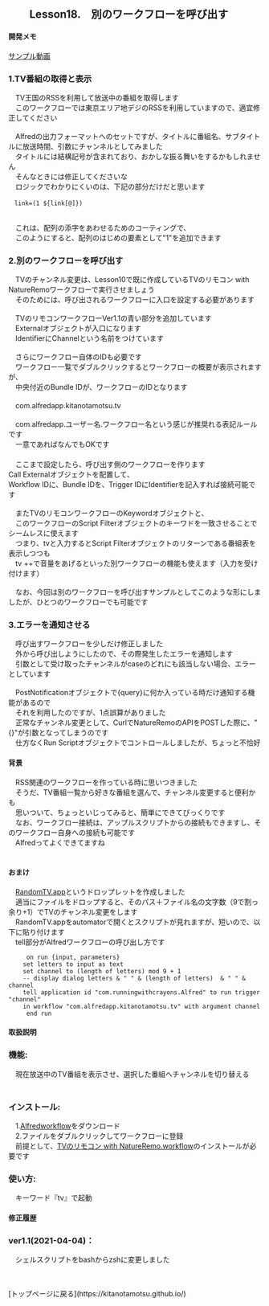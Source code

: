 ## 　　Lesson18.　別のワークフローを呼び出す  
#### 開発メモ

[サンプル動画](https://user-images.githubusercontent.com/40127279/126053119-aac3540b-9642-47f3-86ef-1d5fe4007a29.mp4)

### 1.TV番組の取得と表示
　TV王国のRSSを利用して放送中の番組を取得します
<br>　このワークフローでは東京エリア地デジのRSSを利用していますので、適宜修正してください　
<br>
<br>　Alfredの出力フォーマットへのセットですが、タイトルに番組名、サブタイトルに放送時間、引数にチャンネルとしてみました
<br>　タイトルには結構記号が含まれており、おかしな振る舞いをするかもしれません
<br>　そんなときには修正してくださいな
<br>　ロジックでわかりにくいのは、下記の部分だけだと思います
```
　link=(1 ${link[@]})
```
<br>　これは、配列の添字をあわせるためのコーティングで、
<br>　このようにすると、配列のはじめの要素として"1"を追加できます
### 2.別のワークフローを呼び出す
　TVのチャンネル変更は、Lesson10で既に作成しているTVのリモコン with NatureRemoワークフローで実行させましょう
<br>　そのためには、呼び出されるワークフローに入口を設定する必要があります
<br>
<br>　TVのリモコンワークフローVer1.1の青い部分を追加しています
<br>　Externalオブジェクトが入口になります
<br>　IdentifierにChannelという名前をつけています
<br>
<br>　さらにワークフロー自体のIDも必要です
<br>　ワークフロー一覧でダブルクリックするとワークフローの概要が表示されますが、
<br>　中央付近のBundle IDが、ワークフローのIDとなります
<br>
<br>　com.alfredapp.kitanotamotsu.tv
<br>
<br>　com.alfredapp.ユーザー名.ワークフロー名という感じが推奨れる表記ルールです
<br>　一意であればなんでもOKです
<br>　
<br>　ここまで設定したら、呼び出す側のワークフローを作ります
<br>  Call Externalオブジェクトを配置して、
<br>  Workflow IDに、Bundle IDを、Trigger IDにIdentifierを記入すれば接続可能です
<br>
<br>　またTVのリモコンワークフローのKeywordオブジェクトと、
<br>　このワークフローのScript Filterオブジェクトのキーワドを一致させることでシームレスに使えます
<br>　つまり、tvと入力するとScript Filterオブジェクトのリターンである番組表を表示しつつも
<br>　tv ++で音量をあげるといった別ワークフローの機能も使えます（入力を受け付けます）
<br>
<br>　なお、今回は別のワークフローを呼び出すサンプルとしてこのような形にしましたが、ひとつのワークフローでも可能です
<br>
### 3.エラーを通知させる
　呼び出すワークフローを少しだけ修正しました
<br>　外から呼び出しようにしたので、その際発生したエラーを通知します
<br>　引数として受け取ったチャンネルがcaseのどれにも該当しない場合、エラーとしています
<br>
<br>　PostNotificationオブジェクトで{query}に何か入っている時だけ通知する機能があるので
<br>　それを利用したのですが、1点誤算がありました
<br>　正常なチャンネル変更として、CurlでNatureRemoのAPIをPOSTした際に、"{}"が引数となってしまうのです
<br>　仕方なくRun Scriptオブジェクトでコントロールしましたが、ちょっと不恰好
<br>
#### 背景
　RSS関連のワークフローを作っている時に思いつきました
<br>　そうだ、TV番組一覧から好きな番組を選んで、チャンネル変更すると便利かも
<br>　思いついて、ちょっといじってみると、簡単にできてびっくりです
<br>　なお、ワークフロー接続は、アップルスクリプトからの接続もできますし、そのワークフロー自身への接続も可能です
<br>　Alfredってよくできてますね
<br>　
#### おまけ
　[RandomTV.app](https://github.com/KitanoTamotsu/tv/files/6835528/RandomTV.app.zip)というドロップレットを作成しました 
<br>　適当にファイルをドロップすると、そのパス＋ファイル名の文字数（9で割っ余り+1）でTVのチャンネル変更をします
<br>　RandomTV.appをautomatorで開くとスクリプトが見れますが、短いので、以下に貼り付けます
<br>　tell部分がAlfredワークフローの呼び出し方です
``` 
     on run {input, parameters}	
	set letters to input as text	
	set channel to (length of letters) mod 9 + 1
	-- display dialog letters & " " & (length of letters)  & " " & channel
	tell application id "com.runningwithcrayons.Alfred" to run trigger "channel" 
	in workflow "com.alfredapp.kitanotamotsu.tv" with argument channel	
     end run
``` 

#### 取扱説明
### 機能:
　現在放送中のTV番組を表示させ、選択した番組へチャンネルを切り替える
<br>　
### インストール:
　1.[Alfredworkflow](https://github.com/KitanoTamotsu/tv/releases/download/1.0/TV.alfredworkflow.zip)をダウンロード 
<br>　2.ファイルをダブルクリックしてワークフローに登録
<br>　前提として、[TVのリモコン with NatureRemo.workflow](https://kitanotamotsu.github.io/natureremo)のインストールが必要です
### 使い方:
　キーワード『tv』で起動
#### 修正履歴

### ver1.1(2021-04-04)：
　シェルスクリプトをbashからzshに変更しました

<br>
<br>
[トップページに戻る](https://kitanotamotsu.github.io/)

